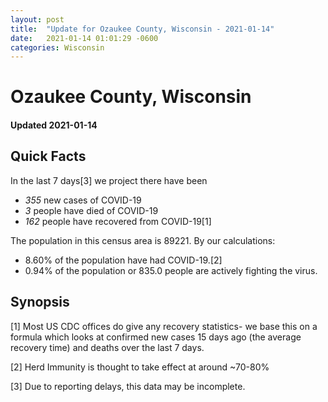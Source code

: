 ```yaml
---
layout: post
title:  "Update for Ozaukee County, Wisconsin - 2021-01-14"
date:   2021-01-14 01:01:29 -0600
categories: Wisconsin
---
```


# Ozaukee County, Wisconsin
#### Updated 2021-01-14

## Quick Facts

In the last 7 days[3] we project there have been
- *355* new cases of COVID-19
- *3* people have died of COVID-19
- *162* people have recovered from COVID-19[1]

The population in this census area is 89221. By our calculations:
- 8.60% of the population have had COVID-19.[2]
- 0.94% of the population or 835.0 people are actively fighting the virus.

## Synopsis




[1] Most US CDC offices do give any recovery statistics- we base this on a formula which looks at confirmed new cases
15 days ago (the average recovery time) and deaths over the last 7 days.

[2] Herd Immunity is thought to take effect at around ~70-80%

[3] Due to reporting delays, this data may be incomplete.
 
    